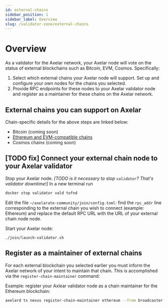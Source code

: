 ```yaml
---
id: external-chains
sidebar_position: 1
sidebar_label: Overview
slug: /validator-zone/external-chains
---
```


# Overview

As a validator for the Axelar network, your Axelar node will vote on the status of external blockchains such as Bitcoin, EVM, Cosmos. Specifically:

1. Select which external chains your Axelar node will support.  Set up and configure your own nodes for the chains you selected.
2. Provide RPC endpoints for these nodes to your Axelar validator node and register as a maintainer for these chains on the Axelar network.

## External chains you can support on Axelar

Chain-specific details for the above steps are linked below:

* Bitcoin (coming soon)
* [Ethereum and EVM-compatible chains](/validator-zone/external-chains/evm)
* Cosmos chains (coming soon)

## [TODO fix] Connect your external chain node to your Axelar validator

Stop your Axelar node. _[TODO is it necessary to stop `validator`?  That's validator downtime!]_ In a new terminal run

```bash
docker stop validator vald tofnd
```

Edit the file `~/axelarate-community/join/config.toml`: find the `rpc_addr` line corresponding to the external chain you wish to connect (example: Ethereum) and replace the default RPC URL with the URL of your external chain node node.

Start your Axelar node:
```
./join/launch-validator.sh
```

## Register as a maintainer of external chains

For each external blockchain you selected earlier you must inform the Axelar network of your intent to maintain that chain.  This is accomplished via the `register-chain-maintainer` command:

Example: register your Axlear validator node as a chain maintainer for the Ethereum blockchain:

```bash
axelard tx nexus register-chain-maintainer ethereum --from broadcaster --node "$VALIDATOR_HOST" # eg VALIDATOR_HOST=http://127.0.0.1:26657
```
